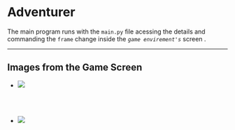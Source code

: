 # Adventurer

The main program runs with the `main.py` file acessing the details and commanding the `frame` change inside the *`game envirement's`* screen .



<hr>

## Images from the Game Screen

- <img src="https://github.com/praTeek271/Adventurer/blob/master/project/graphics/test/Screenshot%202022-10-15%20181226.png">

<br><br>

- <img src="https://github.com/praTeek271/Adventurer/blob/master/project/graphics/test/Screenshot%202022-10-15%20182040.png">
